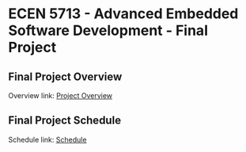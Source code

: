 # ECEN 5713 - Advanced Embedded Software Development - Final Project

## Final Project Overview 
Overview link: [Project Overview](todo)
## Final Project Schedule
Schedule link: [Schedule](todo)
